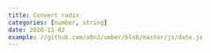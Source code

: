```yaml
---
title: Convert radix
categories: [number, string]
date: 2020-11-02
example: //github.com/a8nJ/umber/blob/master/js/date.js
---
```

